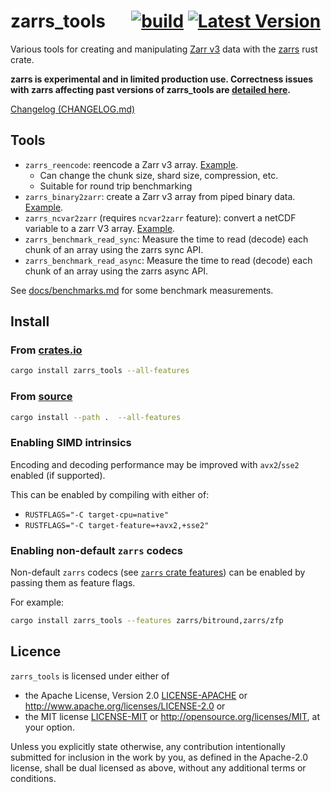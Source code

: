 # zarrs_tools &emsp; [![build](https://github.com/LDeakin/zarrs_tools/actions/workflows/ci.yml/badge.svg)](https://github.com/LDeakin/zarrs_tools/actions/workflows/ci.yml) [![Latest Version](https://img.shields.io/crates/v/zarrs_tools.svg)](https://crates.io/crates/zarrs_tools)

Various tools for creating and manipulating [Zarr v3](https://zarr.dev) data with the [zarrs](https://github.com/LDeakin/zarrs) rust crate.

**zarrs is experimental and in limited production use. Correctness issues with zarrs affecting past versions of zarrs_tools are [detailed here](https://docs.rs/zarrs/latest/zarrs/#correctness-issues-with-past-versions).**

[Changelog (CHANGELOG.md)](https://github.com/LDeakin/zarrs_tools/blob/main/CHANGELOG.md)

## Tools
- `zarrs_reencode`: reencode a Zarr v3 array. [Example](https://github.com/LDeakin/zarrs_tools/blob/main/docs/reencode_rechunk.md).
  - Can change the chunk size, shard size, compression, etc.
  - Suitable for round trip benchmarking
- `zarrs_binary2zarr`: create a Zarr v3 array from piped binary data. [Example](https://github.com/LDeakin/zarrs_tools/blob/main/docs/convert_binary.md).
- `zarrs_ncvar2zarr` (requires `ncvar2zarr` feature): convert a netCDF variable to a zarr V3 array. [Example](https://github.com/LDeakin/zarrs_tools/blob/main/docs/convert_netcdf.md).
- `zarrs_benchmark_read_sync`: Measure the time to read (decode) each chunk of an array using the zarrs sync API.
- `zarrs_benchmark_read_async`: Measure the time to read (decode) each chunk of an array using the zarrs async API.

See [docs/benchmarks.md](https://github.com/LDeakin/zarrs_tools/blob/main/docs/benchmarks.md) for some benchmark measurements.

## Install

### From [crates.io](https://crates.io/crates/zarrs_tools)
```bash
cargo install zarrs_tools --all-features
```

### From [source](https://github.com/LDeakin/zarrs_tools)
```bash
cargo install --path .  --all-features
```

### Enabling SIMD intrinsics
Encoding and decoding performance may be improved with `avx2`/`sse2` enabled (if supported).

This can be enabled by compiling with either of:
 - `RUSTFLAGS="-C target-cpu=native"`
 - `RUSTFLAGS="-C target-feature=+avx2,+sse2"`

### Enabling non-default `zarrs` codecs
Non-default `zarrs` codecs (see [`zarrs` crate features](https://docs.rs/zarrs/latest/zarrs/#crate-features)) can be enabled by passing them as feature flags.

For example:
```bash
cargo install zarrs_tools --features zarrs/bitround,zarrs/zfp
```

## Licence
`zarrs_tools` is licensed under either of
 - the Apache License, Version 2.0 [LICENSE-APACHE](./LICENCE-APACHE) or <http://www.apache.org/licenses/LICENSE-2.0> or
 - the MIT license [LICENSE-MIT](./LICENCE-MIT) or <http://opensource.org/licenses/MIT>, at your option.

Unless you explicitly state otherwise, any contribution intentionally submitted for inclusion in the work by you, as defined in the Apache-2.0 license, shall be dual licensed as above, without any additional terms or conditions.
